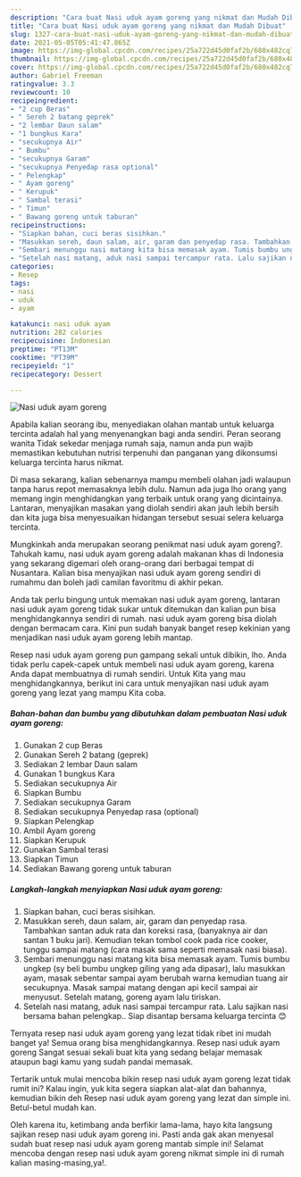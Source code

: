 ```yaml
---
description: "Cara buat Nasi uduk ayam goreng yang nikmat dan Mudah Dibuat"
title: "Cara buat Nasi uduk ayam goreng yang nikmat dan Mudah Dibuat"
slug: 1327-cara-buat-nasi-uduk-ayam-goreng-yang-nikmat-dan-mudah-dibuat
date: 2021-05-05T05:41:47.865Z
image: https://img-global.cpcdn.com/recipes/25a722d45d0faf2b/680x482cq70/nasi-uduk-ayam-goreng-foto-resep-utama.jpg
thumbnail: https://img-global.cpcdn.com/recipes/25a722d45d0faf2b/680x482cq70/nasi-uduk-ayam-goreng-foto-resep-utama.jpg
cover: https://img-global.cpcdn.com/recipes/25a722d45d0faf2b/680x482cq70/nasi-uduk-ayam-goreng-foto-resep-utama.jpg
author: Gabriel Freeman
ratingvalue: 3.3
reviewcount: 10
recipeingredient:
- "2 cup Beras"
- " Sereh 2 batang geprek"
- "2 lembar Daun salam"
- "1 bungkus Kara"
- "secukupnya Air"
- " Bumbu"
- "secukupnya Garam"
- "secukupnya Penyedap rasa optional"
- " Pelengkap"
- " Ayam goreng"
- " Kerupuk"
- " Sambal terasi"
- " Timun"
- " Bawang goreng untuk taburan"
recipeinstructions:
- "Siapkan bahan, cuci beras sisihkan."
- "Masukkan sereh, daun salam, air, garam dan penyedap rasa. Tambahkan santan aduk rata dan koreksi rasa, (banyaknya air dan santan 1 buku jari). Kemudian tekan tombol cook pada rice cooker, tunggu sampai matang (cara masak sama seperti memasak nasi biasa)."
- "Sembari menunggu nasi matang kita bisa memasak ayam. Tumis bumbu ungkep (sy beli bumbu ungkep giling yang ada dipasar), lalu masukkan ayam, masak sebentar sampai ayam berubah warna kemudian tuang air secukupnya. Masak sampai matang dengan api kecil sampai air menyusut. Setelah matang, goreng ayam lalu tiriskan."
- "Setelah nasi matang, aduk nasi sampai tercampur rata. Lalu sajikan nasi bersama bahan pelengkap.. Siap disantap bersama keluarga tercinta 😊"
categories:
- Resep
tags:
- nasi
- uduk
- ayam

katakunci: nasi uduk ayam 
nutrition: 282 calories
recipecuisine: Indonesian
preptime: "PT13M"
cooktime: "PT39M"
recipeyield: "1"
recipecategory: Dessert

---
```



![Nasi uduk ayam goreng](https://img-global.cpcdn.com/recipes/25a722d45d0faf2b/680x482cq70/nasi-uduk-ayam-goreng-foto-resep-utama.jpg)

Apabila kalian seorang ibu, menyediakan olahan mantab untuk keluarga tercinta adalah hal yang menyenangkan bagi anda sendiri. Peran seorang  wanita Tidak sekedar menjaga rumah saja, namun anda pun wajib memastikan kebutuhan nutrisi terpenuhi dan panganan yang dikonsumsi keluarga tercinta harus nikmat.

Di masa  sekarang, kalian sebenarnya mampu membeli olahan jadi walaupun tanpa harus repot memasaknya lebih dulu. Namun ada juga lho orang yang memang ingin menghidangkan yang terbaik untuk orang yang dicintainya. Lantaran, menyajikan masakan yang diolah sendiri akan jauh lebih bersih dan kita juga bisa menyesuaikan hidangan tersebut sesuai selera keluarga tercinta. 



Mungkinkah anda merupakan seorang penikmat nasi uduk ayam goreng?. Tahukah kamu, nasi uduk ayam goreng adalah makanan khas di Indonesia yang sekarang digemari oleh orang-orang dari berbagai tempat di Nusantara. Kalian bisa menyajikan nasi uduk ayam goreng sendiri di rumahmu dan boleh jadi camilan favoritmu di akhir pekan.

Anda tak perlu bingung untuk memakan nasi uduk ayam goreng, lantaran nasi uduk ayam goreng tidak sukar untuk ditemukan dan kalian pun bisa menghidangkannya sendiri di rumah. nasi uduk ayam goreng bisa diolah dengan bermacam cara. Kini pun sudah banyak banget resep kekinian yang menjadikan nasi uduk ayam goreng lebih mantap.

Resep nasi uduk ayam goreng pun gampang sekali untuk dibikin, lho. Anda tidak perlu capek-capek untuk membeli nasi uduk ayam goreng, karena Anda dapat membuatnya di rumah sendiri. Untuk Kita yang mau menghidangkannya, berikut ini cara untuk menyajikan nasi uduk ayam goreng yang lezat yang mampu Kita coba.

<!--inarticleads1-->

##### Bahan-bahan dan bumbu yang dibutuhkan dalam pembuatan Nasi uduk ayam goreng:

1. Gunakan 2 cup Beras
1. Gunakan  Sereh 2 batang (geprek)
1. Sediakan 2 lembar Daun salam
1. Gunakan 1 bungkus Kara
1. Sediakan secukupnya Air
1. Siapkan  Bumbu
1. Sediakan secukupnya Garam
1. Sediakan secukupnya Penyedap rasa (optional)
1. Siapkan  Pelengkap
1. Ambil  Ayam goreng
1. Siapkan  Kerupuk
1. Gunakan  Sambal terasi
1. Siapkan  Timun
1. Sediakan  Bawang goreng untuk taburan




<!--inarticleads2-->

##### Langkah-langkah menyiapkan Nasi uduk ayam goreng:

1. Siapkan bahan, cuci beras sisihkan.
1. Masukkan sereh, daun salam, air, garam dan penyedap rasa. Tambahkan santan aduk rata dan koreksi rasa, (banyaknya air dan santan 1 buku jari). Kemudian tekan tombol cook pada rice cooker, tunggu sampai matang (cara masak sama seperti memasak nasi biasa).
1. Sembari menunggu nasi matang kita bisa memasak ayam. Tumis bumbu ungkep (sy beli bumbu ungkep giling yang ada dipasar), lalu masukkan ayam, masak sebentar sampai ayam berubah warna kemudian tuang air secukupnya. Masak sampai matang dengan api kecil sampai air menyusut. Setelah matang, goreng ayam lalu tiriskan.
1. Setelah nasi matang, aduk nasi sampai tercampur rata. Lalu sajikan nasi bersama bahan pelengkap.. Siap disantap bersama keluarga tercinta 😊




Ternyata resep nasi uduk ayam goreng yang lezat tidak ribet ini mudah banget ya! Semua orang bisa menghidangkannya. Resep nasi uduk ayam goreng Sangat sesuai sekali buat kita yang sedang belajar memasak ataupun bagi kamu yang sudah pandai memasak.

Tertarik untuk mulai mencoba bikin resep nasi uduk ayam goreng lezat tidak rumit ini? Kalau ingin, yuk kita segera siapkan alat-alat dan bahannya, kemudian bikin deh Resep nasi uduk ayam goreng yang lezat dan simple ini. Betul-betul mudah kan. 

Oleh karena itu, ketimbang anda berfikir lama-lama, hayo kita langsung sajikan resep nasi uduk ayam goreng ini. Pasti anda gak akan menyesal sudah buat resep nasi uduk ayam goreng mantab simple ini! Selamat mencoba dengan resep nasi uduk ayam goreng nikmat simple ini di rumah kalian masing-masing,ya!.

